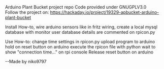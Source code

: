 Arduino Plant Bucket project repo
Code provided under GNUGPLV3.0
Follow the project on: https://hackaday.io/project/19329-apbucket-arduino-plant-bucket

Install How-to,
wire arduino sensors like in fritz wiring,
create a local mysql database with monitor user
database details are commented on rpicon.py

Use How-to:
change time settings in rpicon.py
upload program to arduino
hold on reset button on arduino
execute the rpicon file with python
wait to show "connection time..." on rpi console
Release reset button on arduino


--Made by niko9797
